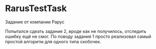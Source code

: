 # RarusTestTask
Задание от компании Рарус



Попытался сдеать задание 2, вроде как не получилось, отследить ошибку ещё не смог.
По поводу задания 1 просто реализовал самый простой алгоритм для одного типа скобочек.
